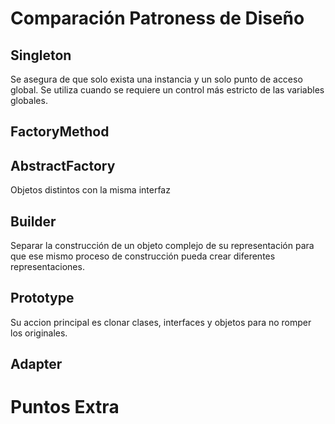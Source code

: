 # Comparación Patroness de Diseño

## Singleton

Se asegura de que solo exista una instancia y un solo punto de acceso global. Se utiliza cuando se requiere un control más estricto de las variables globales.

## FactoryMethod

## AbstractFactory

Objetos distintos con la misma interfaz

## Builder

Separar la construcción de un objeto complejo de su representación para que ese mismo proceso de construcción pueda crear diferentes representaciones.

## Prototype

Su accion principal es clonar clases, interfaces y objetos para no romper los originales.

## Adapter

# Puntos Extra
